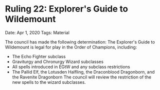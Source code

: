 # Ruling 22: Explorer's Guide to Wildemount

Date: Apr 1, 2020
Tags: Material

The council has made the following determination: The Explorer's Guide to Wildemount is legal for play in the Order of Champions, including:
- The Echo Fighter subclass
- Graviturgy and Chronurgy Wizard subclasses
- All spells introduced in EGtW and any subclass restrictions
- The Pallid Elf, the Lotusden Halfling, the Draconblood Dragonborn, and the Ravenite Dragonborn
The council will review the restriction of the new spells to the wizard subclasses.